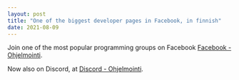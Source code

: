 ```yaml
---
layout: post
title: "One of the biggest developer pages in Facebook, in finnish"
date: 2021-08-09
---
```


Join one of the most popular programming groups on Facebook [Facebook - Ohjelmointi](https://www.facebook.com/groups/ohjelmointi). 

Now also on Discord, at [Discord - Ohjelmointi](https://discord.gg/rXmXYKestb).

